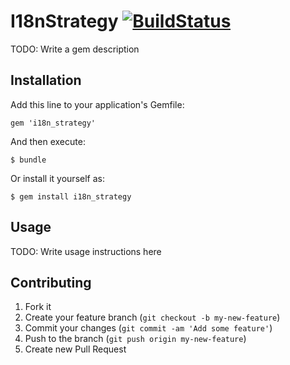 # I18nStrategy [![BuildStatus](https://secure.travis-ci.org/kentaro/i18n_strategy.png)](http://travis-ci.org/kentaro/i18n_strategy)

TODO: Write a gem description

## Installation

Add this line to your application's Gemfile:

    gem 'i18n_strategy'

And then execute:

    $ bundle

Or install it yourself as:

    $ gem install i18n_strategy

## Usage

TODO: Write usage instructions here

## Contributing

1. Fork it
2. Create your feature branch (`git checkout -b my-new-feature`)
3. Commit your changes (`git commit -am 'Add some feature'`)
4. Push to the branch (`git push origin my-new-feature`)
5. Create new Pull Request
